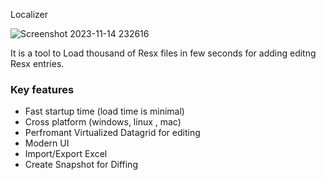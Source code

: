 Localizer

![Screenshot 2023-11-14 232616](https://github.com/sps014/Localizer/assets/45932883/034c4992-9151-4946-b168-7638a353d509)


It is a tool to Load thousand of Resx files in few seconds for adding editng Resx entries.

### Key features
* Fast startup time (load time is minimal)
* Cross platform (windows, linux , mac)
* Perfromant Virtualized Datagrid for editing
* Modern UI
* Import/Export Excel
* Create Snapshot for Diffing
